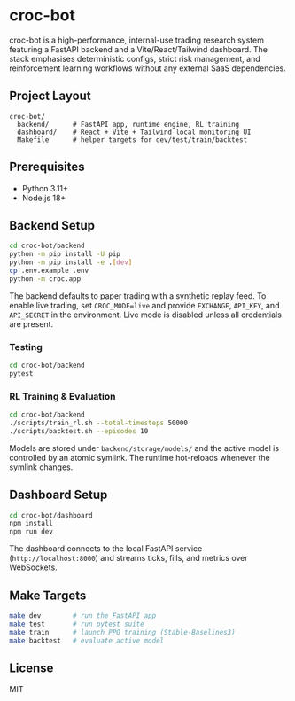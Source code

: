 # croc-bot

croc-bot is a high-performance, internal-use trading research system featuring a FastAPI backend and a Vite/React/Tailwind dashboard. The stack emphasises deterministic configs, strict risk management, and reinforcement learning workflows without any external SaaS dependencies.

## Project Layout

```
croc-bot/
  backend/      # FastAPI app, runtime engine, RL training
  dashboard/    # React + Vite + Tailwind local monitoring UI
  Makefile      # helper targets for dev/test/train/backtest
```

## Prerequisites

- Python 3.11+
- Node.js 18+

## Backend Setup

```bash
cd croc-bot/backend
python -m pip install -U pip
python -m pip install -e .[dev]
cp .env.example .env
python -m croc.app
```

The backend defaults to paper trading with a synthetic replay feed. To enable live trading, set `CROC_MODE=live` and provide `EXCHANGE`, `API_KEY`, and `API_SECRET` in the environment. Live mode is disabled unless all credentials are present.

### Testing

```bash
cd croc-bot/backend
pytest
```

### RL Training & Evaluation

```bash
cd croc-bot/backend
./scripts/train_rl.sh --total-timesteps 50000
./scripts/backtest.sh --episodes 10
```

Models are stored under `backend/storage/models/` and the active model is controlled by an atomic symlink. The runtime hot-reloads whenever the symlink changes.

## Dashboard Setup

```bash
cd croc-bot/dashboard
npm install
npm run dev
```

The dashboard connects to the local FastAPI service (`http://localhost:8000`) and streams ticks, fills, and metrics over WebSockets.

## Make Targets

```bash
make dev        # run the FastAPI app
make test       # run pytest suite
make train      # launch PPO training (Stable-Baselines3)
make backtest   # evaluate active model
```

## License

MIT
